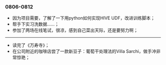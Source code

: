 ### 0806-0812
- 因为项目需要，了解了一下用python如何实现HIVE UDF，改进训练脚本；
- 帮手下实习洗数据……；
- 参加了两场在线笔试，很凉，感到自己菜出天际，还是要努力啊；

---
- 读完了《万寿寺》；
- 在公司附近的咖啡店尝了一款新豆子：葡萄干处理法的Villa Sarchi，做手冲非常惊艳；
